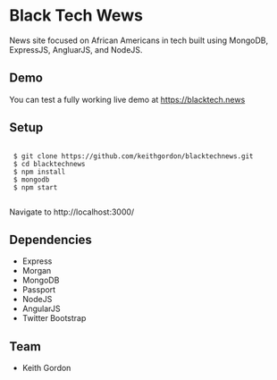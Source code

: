 # Black Tech Wews
News site focused on African Americans in tech built using MongoDB, ExpressJS, AngluarJS, and NodeJS.

## Demo
You can test a fully working live demo at https://blacktech.news

## Setup

 <pre><code>
 $ git clone https://github.com/keithgordon/blacktechnews.git
 $ cd blacktechnews
 $ npm install
 $ mongodb
 $ npm start
 </code></pre>

<p>Navigate to http://localhost:3000/</p>

## Dependencies

 * Express
 * Morgan
 * MongoDB
 * Passport
 * NodeJS
 * AngularJS
 * Twitter Bootstrap

## Team

* <p>Keith Gordon<a href="mailto:keith@keiththecomputerguy.com"></a></p>
